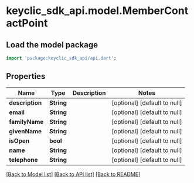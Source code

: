 # keyclic_sdk_api.model.MemberContactPoint

## Load the model package
```dart
import 'package:keyclic_sdk_api/api.dart';
```

## Properties
Name | Type | Description | Notes
------------ | ------------- | ------------- | -------------
**description** | **String** |  | [optional] [default to null]
**email** | **String** |  | [optional] [default to null]
**familyName** | **String** |  | [optional] [default to null]
**givenName** | **String** |  | [optional] [default to null]
**isOpen** | **bool** |  | [optional] [default to null]
**name** | **String** |  | [optional] [default to null]
**telephone** | **String** |  | [optional] [default to null]

[[Back to Model list]](../README.md#documentation-for-models) [[Back to API list]](../README.md#documentation-for-api-endpoints) [[Back to README]](../README.md)


